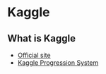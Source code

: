 # Kaggle

## What is Kaggle
- [Official site](https://www.kaggle.com/)
- [Kaggle Progression System](https://www.kaggle.com/progression)


